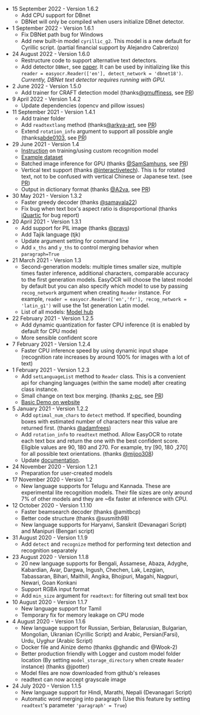 - 15 September 2022 - Version 1.6.2
  - Add CPU support for DBnet
  - DBNet will only be compiled when users initialize DBnet detector.  
- 1 September 2022 - Version 1.6.1
  - Fix DBNet path bug for Windows
  - Add new built-in model `cyrillic_g2`. This model is a new default for Cyrillic script. (partial financial support by Alejandro Cabrerizo)
- 24 August 2022 - Version 1.6.0
  - Restructure code to support alternative text detectors.
  - Add detector `DBNet`, see [paper](https://arxiv.org/abs/2202.10304v1). It can be used by initializing like this `reader = easyocr.Reader(['en'], detect_network = 'dbnet18')`. *Currently, DBNet text detector requires running with GPU.*
- 2 June 2022 - Version 1.5.0
  - Add trainer for CRAFT detection model (thanks[@gmuffiness](https://github.com/gmuffiness), see [PR](https://github.com/JaidedAI/EasyOCR/pull/739))
- 9 April 2022 - Version 1.4.2
  - Update dependencies (opencv and pillow issues)
- 11 September 2021 - Version 1.4.1
  - Add trainer folder
  - Add `readtextlang` method (thanks[@arkya-art](https://github.com/arkya-art), see [PR](https://github.com/JaidedAI/EasyOCR/pull/525))
  - Extend `rotation_info` argument to support all possible angle (thanks[abde0103](https://github.com/abde0103), see [PR](https://github.com/JaidedAI/EasyOCR/pull/515))
- 29 June 2021 - Version 1.4
  - [Instruction](https://github.com/JaidedAI/EasyOCR/blob/master/custom_model.md) on training/using custom recognition model
  - [Example dataset](https://www.jaided.ai/easyocr/modelhub)
  - Batched image inference for GPU (thanks [@SamSamhuns](https://github.com/SamSamhuns), see [PR](https://github.com/JaidedAI/EasyOCR/pull/458))
  - Vertical text support (thanks [@interactivetech](https://github.com/interactivetech)). This is for rotated text, not to be confused with vertical Chinese or Japanese text. (see [PR](https://github.com/JaidedAI/EasyOCR/pull/450))
  - Output in dictionary format (thanks [@A2va](https://github.com/A2va), see [PR](https://github.com/JaidedAI/EasyOCR/pull/441))
- 30 May 2021 - Version 1.3.2
  - Faster greedy decoder (thanks [@samayala22](https://github.com/samayala22))
  - Fix bug when text box's aspect ratio is disproportional (thanks [iQuartic](https://iquartic.com/) for bug report)
- 20 April 2021 - Version 1.3.1
  - Add support for PIL image (thanks [@prays](https://github.com/prays))
  - Add Tajik language (tjk)
  - Update argument setting for command line
  - Add `x_ths` and `y_ths` to control merging behavior when `paragraph=True`
- 21 March 2021 - Version 1.3
  - Second-generation models: multiple times smaller size, multiple times faster inference, additional characters, comparable accuracy to the first generation models.
    EasyOCR will choose the latest model by default but you can also specify which model to use by passing `recog_network` argument when creating `Reader` instance.
    For example, `reader = easyocr.Reader(['en','fr'], recog_network = 'latin_g1')` will use the 1st generation Latin model.
  - List of all models: [Model hub](https://www.jaided.ai/easyocr/modelhub)
- 22 February 2021 - Version 1.2.5
  - Add dynamic quantization for faster CPU inference (it is enabled by default for CPU mode)
  - More sensible confident score
- 7 February 2021 - Version 1.2.4
  - Faster CPU inference speed by using dynamic input shape (recognition rate increases by around 100% for images with a lot of text)
- 1 February 2021 - Version 1.2.3
  - Add `setLanguageList` method to `Reader` class. This is a convenient api for changing languages (within the same model) after creating class instance.
  - Small change on text box merging. (thanks [z-pc](https://github.com/z-pc), see [PR](https://github.com/JaidedAI/EasyOCR/pull/338))
  - [Basic Demo on website](https://www.jaided.ai/easyocr)
- 5 January 2021 - Version 1.2.2
  - Add `optimal_num_chars` to `detect` method. If specified, bounding boxes with estimated number of characters near this value are returned first. (thanks [@adamfrees](https://github.com/adamfrees))
  - Add `rotation_info` to `readtext` method. Allow EasyOCR to rotate each text box and return the one with the best confident score. Eligible values are 90, 180 and 270. For example, try [90, 180 ,270] for all possible text orientations. (thanks [@mijoo308](https://github.com/mijoo308))
  - Update [documentation](https://www.jaided.ai/easyocr/documentation).
- 24 November 2020 - Version 1.2.1
  - Preparation for user-created models
- 17 November 2020 - Version 1.2
  - New language supports for Telugu and Kannada. These are experimental lite recognition models. Their file sizes are only around 7% of other models and they are ~6x faster at inference with CPU.
- 12 October 2020 - Version 1.1.10
  - Faster beamsearch decoder (thanks @amitbcp)
  - Better code structure (thanks @susmith98)
  - New language supports for Haryanvi, Sanskrit (Devanagari Script) and Manipuri (Bengari script)
- 31 August 2020 - Version 1.1.9
  - Add `detect` and `recognize` method for performing text detection and recognition separately
- 23 August 2020 - Version 1.1.8
  - 20 new language supports for Bengali, Assamese, Abaza, Adyghe, Kabardian, Avar,
    Dargwa, Ingush, Chechen, Lak, Lezgian, Tabassaran, Bihari, Maithili, Angika,
    Bhojpuri, Magahi, Nagpuri, Newari, Goan Konkani
  - Support RGBA input format
  - Add `min_size` argument for `readtext`: for filtering out small text box
- 10 August 2020 - Version 1.1.7
  - New language support for Tamil
  - Temporary fix for memory leakage on CPU mode
- 4 August 2020 - Version 1.1.6
  - New language support for Russian, Serbian, Belarusian, Bulgarian, Mongolian, Ukranian (Cyrillic Script) and Arabic, Persian(Farsi), Urdu, Uyghur (Arabic Script)
  - Docker file and Ainize demo (thanks @ghandic and @Wook-2)
  - Better production friendly with Logger and custom model folder location (By setting `model_storage_directory` when create `Reader` instance) (thanks @jpotter)
  - Model files are now downloaded from github's releases
  - readtext can now accept grayscale image
- 24 July 2020 - Version 1.1.5
  - New language support for Hindi, Marathi, Nepali (Devanagari Script)
  - Automatic word merging into paragraph (Use this feature by setting `readtext`'s parameter `'paragraph' = True`)
